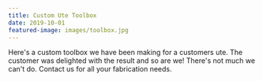 ```yaml
---
title: Custom Ute Toolbox
date: 2019-10-01
featured-image: images/toolbox.jpg
---
```


Here's a custom toolbox we have been making for a customers ute. The customer was delighted with the result and so are we! There's not much we can't do. Contact us for all your fabrication needs.